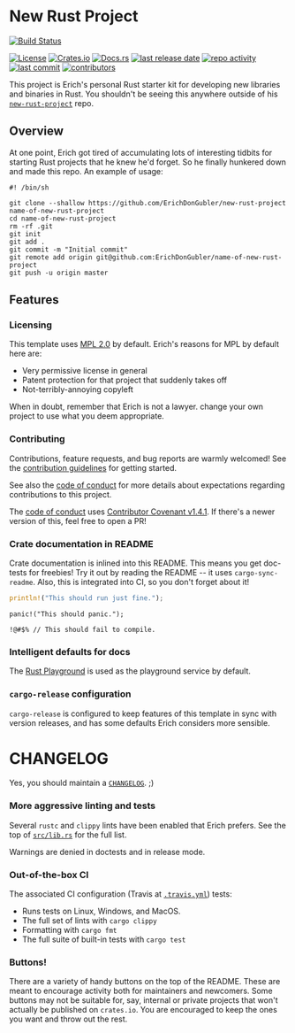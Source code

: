 # New Rust Project

[![Build Status](https://secure.travis-ci.org/erichdongubler/new-rust-project.svg?branch=master)](https://travis-ci.org/erichdongubler/new-rust-project)
<!-- NOTE: You can also use a Crates.io version of this license badge: https://shields.io/category/license -->
[![License](https://raw.githubusercontent.com/erichdongubler/new-rust-project/master/LICENSE)](LICENSE.md)
[![Crates.io](https://img.shields.io/crates/v/new-rust-project.svg)](https://crates.io/crates/new-rust-project)
[![Docs.rs](https://docs.rs/new-rust-project/badge.svg)](https://docs.rs/new-rust-project)
[![last release date](https://img.shields.io/github/release-date/erichdongubler/new-rust-project.svg)](https://github.com/erichdongubler/new-rust-project/releases)
[![repo activity](https://img.shields.io/github/commit-activity/m/erichdongubler/new-rust-project.svg)](https://github.com/erichdongubler/new-rust-project/pulse/monthly)
[![last commit](https://img.shields.io/github/last-commit/erichdongubler/new-rust-project.svg)](https://github.com/erichdongubler/new-rust-project/commits)
[![contributors](https://img.shields.io/github/contributors/erichdongubler/new-rust-project.svg)](https://github.com/erichdongubler/new-rust-project/graphs/contributors)

<!-- cargo-sync-readme start -->

This project is Erich's personal Rust starter kit for developing new libraries and binaries in
Rust. You shouldn't be seeing this anywhere outside of his
[`new-rust-project`](https://github.com/erichdongubler/new-rust-project) repo.

## Overview

At one point, Erich got tired of accumulating lots of interesting tidbits for starting Rust
projects that he knew he'd forget. So he finally hunkered down and made this repo. An example
of usage:

```sh,ignore
#! /bin/sh

git clone --shallow https://github.com/ErichDonGubler/new-rust-project name-of-new-rust-project
cd name-of-new-rust-project
rm -rf .git
git init
git add .
git commit -m "Initial commit"
git remote add origin git@github.com:ErichDonGubler/name-of-new-rust-project
git push -u origin master
```

## Features

### Licensing

This template uses [MPL 2.0]() by default. Erich's reasons for MPL by default here are:

* Very permissive license in general
* Patent protection for that project that suddenly takes off
* Not-terribly-annoying copyleft

When in doubt, remember that Erich is not a lawyer. change your own project to use what you
deem appropriate.

### Contributing

Contributions, feature requests, and bug reports are warmly welcomed! See the [contribution
guidelines](CONTRIBUTING.md) for getting started.

See also the [code of conduct](CODE_OF_CONDUCT.md) for more details about expectations
regarding contributions to this project.

The [code of conduct](CODE_OF_CONDUCT.md) uses [Contributor Covenant
v1.4.1](https://www.contributor-covenant.org/version/1/4/code-of-conduct). If there's a newer
version of this, feel free to open a PR!

### Crate documentation in README

Crate documentation is inlined into this README.  This means you get doc-tests for freebies!
Try it out by reading the README -- it uses `cargo-sync-readme`.  Also, this is integrated into
CI, so you don't forget about it!

```rust
println!("This should run just fine.");
```

```rust,should_panic
panic!("This should panic.");
```

```rust,compile_fail
!@#$% // This should fail to compile.
```

### Intelligent defaults for docs

The [Rust Playground](https://play.rust-lang.org/) is used as the playground service by
default.

### `cargo-release` configuration

`cargo-release` is configured to keep features of this template in sync with version releases,
and has some defaults Erich considers more sensible.

# CHANGELOG

Yes, you should maintain a [`CHANGELOG`](CHANGELOG.md). ;)

### More aggressive linting and tests

Several `rustc` and `clippy` lints have been enabled that Erich prefers. See the top of
[`src/lib.rs`](src/lib.rs) for the full list.

Warnings are denied in doctests and in release mode.

### Out-of-the-box CI

The associated CI configuration (Travis at [`.travis.yml`](.travis.yml)) tests:
* Runs tests on Linux, Windows, and MacOS.
* The full set of lints with `cargo clippy`
* Formatting with `cargo fmt`
* The full suite of built-in tests with `cargo test`

### Buttons!

There are a variety of handy buttons on the top of the README. These are meant to encourage
activity both for maintainers and newcomers. Some buttons may not be suitable for, say,
internal or private projects that won't actually be published on `crates.io`. You are
encouraged to keep the ones you want and throw out the rest.

<!-- cargo-sync-readme end -->
